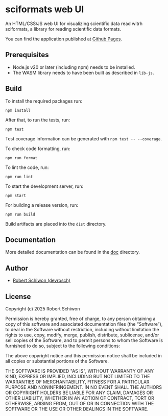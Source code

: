 # sciformats web UI

An HTML/CSS/JS web UI for visualizing scientific data read witrh sciformats, a library for reading scientific data formats.

You can find the application published at [Github Pages](https://devrosch.github.io/sciformats/index.html).

## Prerequisites

- Node.js v20 or later (including npm) needs to be installed.
- The WASM library needs to have been built as described in `lib-js`.

## Build

To install the required packages run:

```
npm install
```

After that, to run the tests, run:

```
npm test
```

Test coverage information can be generated with `npm test -- --coverage`.

To check code formatting, run:

```
npm run format
```

To lint the code, run:

```
npm run lint
```

To start the development server, run:

```
npm start
```

For building a release version, run:

```
npm run build
```

Build artifacts are placed into the `dist` directory.

## Documentation

More detailed documentation can be found in the [doc](doc) directory.

## Author

- [Robert Schiwon (devrosch)](https://github.com/devrosch)

## License

Copyright (c) 2025 Robert Schiwon

Permission is hereby granted, free of charge, to any person obtaining a copy of this software and associated documentation files (the “Software”), to deal in the Software without restriction, including without limitation the rights to use, copy, modify, merge, publish, distribute, sublicense, and/or sell copies of the Software, and to permit persons to whom the Software is furnished to do so, subject to the following conditions:

The above copyright notice and this permission notice shall be included in all copies or substantial portions of the Software.

THE SOFTWARE IS PROVIDED "AS IS", WITHOUT WARRANTY OF ANY KIND, EXPRESS OR IMPLIED, INCLUDING BUT NOT LIMITED TO THE WARRANTIES OF MERCHANTABILITY, FITNESS FOR A PARTICULAR PURPOSE AND NONINFRINGEMENT. IN NO EVENT SHALL THE AUTHORS OR COPYRIGHT HOLDERS BE LIABLE FOR ANY CLAIM, DAMAGES OR OTHER LIABILITY, WHETHER IN AN ACTION OF CONTRACT, TORT OR OTHERWISE, ARISING FROM, OUT OF OR IN CONNECTION WITH THE SOFTWARE OR THE USE OR OTHER DEALINGS IN THE SOFTWARE.
